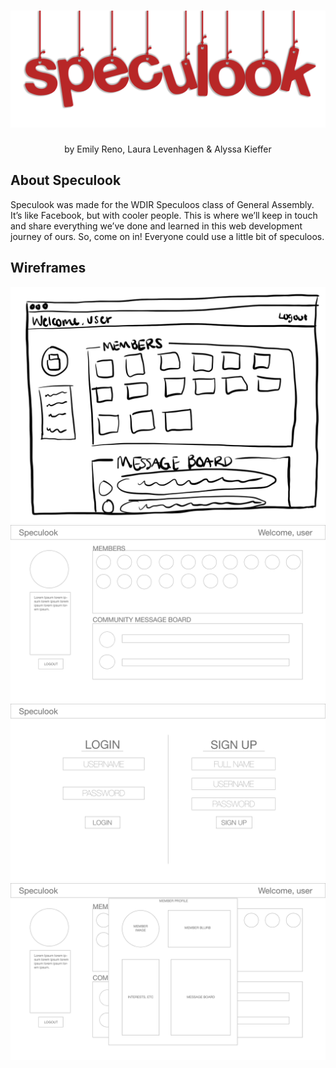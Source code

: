 # ![Image of Speculook logo](public/images/specubanner.png?raw=true)
<p align="center">
  by Emily Reno, Laura Levenhagen & Alyssa Kieffer
</p>

## About Speculook
<p>
  Speculook was made for the WDIR Speculoos class of General Assembly. It’s like Facebook, but with cooler people. This is where we’ll keep in touch and share everything we’ve done and learned in this web development journey of ours. So, come on in! Everyone could use a little bit of speculoos.
</p>

## Wireframes
![Image of wireframe](public/images/drawnwireframe.jpg?raw=true)
![Image of wireframe](public/images/speculook.jpg?raw=true)
![Image of wireframe](public/images/speculookloginregister.png?raw=true)
![Image of wireframe](public/images/speculookmemberprofile.png?raw=true)
